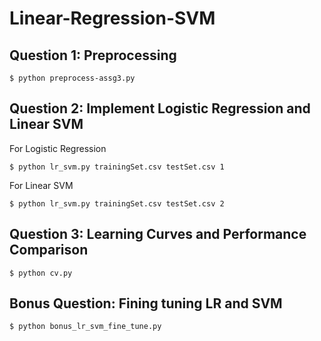 # Linear-Regression-SVM

## Question 1: Preprocessing
```
$ python preprocess-assg3.py
```

## Question 2: Implement Logistic Regression and Linear SVM
For Logistic Regression
```
$ python lr_svm.py trainingSet.csv testSet.csv 1
```
For Linear SVM
```
$ python lr_svm.py trainingSet.csv testSet.csv 2
```

## Question 3: Learning Curves and Performance Comparison
```
$ python cv.py
```

## Bonus Question: Fining tuning LR and SVM
```
$ python bonus_lr_svm_fine_tune.py
```

